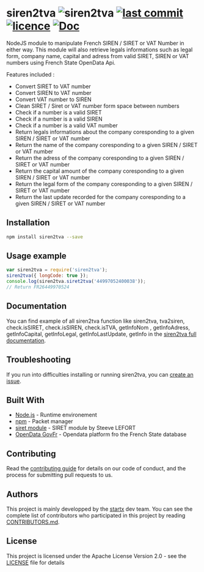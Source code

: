# siren2tva ![siren2tva](https://img.shields.io/badge/latest-v1.1.6-blue.svg) [![last commit](https://img.shields.io/github/last-commit/startxfr/siren2tva.svg)](https://github.com/startxfr/siren2tva) [![licence](https://img.shields.io/github/license/startxfr/siren2tva.svg)](https://github.com/startxfr/siren2tva) [![Doc](https://readthedocs.org/projects/siren2tva/badge)](https://siren2tva.readthedocs.io)

NodeJS module to manipulate French SIREN / SIRET or VAT Number in either way.
This module will also retrieve legals informations such as legal form, company name, capital
and adress from valid SIRET, SIREN or VAT numbers using French State OpenData Api.

Features included :

- Convert SIRET to VAT number
- Convert SIREN to VAT number
- Convert VAT number to SIREN
- Clean SIRET / Siret or VAT number form space between numbers
- Check if a number is a valid SIRET
- Check if a number is a valid SIREN
- Check if a number is a valid VAT number
- Return legals informations about the company coresponding to a given SIREN / SIRET or VAT number
- Return the name of the company coresponding to a given SIREN / SIRET or VAT number
- Return the adress of the company coresponding to a given SIREN / SIRET or VAT number
- Return the capital amount of the company coresponding to a given SIREN / SIRET or VAT number
- Return the legal form of the company coresponding to a given SIREN / SIRET or VAT number
- Return the last update recorded for the company coresponding to a given SIREN / SIRET or VAT number

## Installation

```bash
npm install siren2tva --save
```

## Usage example

```js
var siren2tva = require('siren2tva');
siren2tva({ longCode: true });
console.log(siren2tva.siret2tva('44997052400038'));
// Return FR26449970524
```

## Documentation

You can find example of all siren2tva function like siren2tva, tva2siren, check.isSIRET, check.isSIREN, check.isTVA, getInfoNom
, getInfoAdress, getInfoCapital, getInfoLegal, getInfoLastUpdate, getInfo in the [siren2tva full documentation](https://siren2tva.readthedocs.io/).

## Troubleshooting

If you run into difficulties installing or running siren2tva, you can [create an issue](https://github.com/startxfr/siren2tva/issues/new).

## Built With

- [Node.js](https://nodejs.org/) - Runtime environement
- [npm](https://www.npmjs.com/) - Packet manager
- [siret module](https://github.com/steevelefort/siret) - SIRET module by Steeve LEFORT
- [OpenData GovFr](https://entreprise.data.gouv.fr) - Opendata platform fro the French State database

## Contributing

Read the [contributing guide](https://github.com/startxfr/sxapi-core/tree/master/docs/5.Contribute.md) for details on our code of conduct, and the process for submitting pull requests to us.

## Authors

This project is mainly developped by the [startx](https://www.startx.fr) dev team. You can see the complete list of contributors who participated in this project by reading [CONTRIBUTORS.md](https://github.com/startxfr/sxapi-core/tree/master/docs/CONTRIBUTORS.md).

## License

This project is licensed under the Apache License Version 2.0 - see the [LICENSE](https://github.com/startxfr/siren2tva/tree/master/LICENSE) file for details
